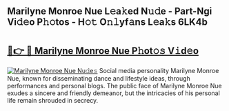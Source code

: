 ## Marilyne Monroe Nue L𝚎a𝚔ed N𝚞𝚍e - Part-Ngi Vi𝚍𝚎o P𝚑𝚘tos - H𝚘𝚝 O𝚗𝚕yf𝚊ns L𝚎a𝚔s 6LK4b

# <h2><a href="http://kfbcw8w.oniu.top/?m=Marilyne+Monroe+Nue">🔗👉 🔴 Marilyne Monroe Nue P𝚑ot𝚘𝚜 V𝚒d𝚎o</a></h2>

[![Marilyne Monroe Nue Nu𝚍e𝚜](https://i.imgur.com/0qMVB7G.gif)](http://kfbcw8w.oniu.top/?m=Marilyne+Monroe+Nue)
Social media personality Marilyne Monroe Nue, known for disseminating dance and lifestyle ideas, through performances and personal blogs. The public face of Marilyne Monroe Nue exudes a sincere and friendly demeanor, but the intricacies of his personal life remain shrouded in secrecy.  
